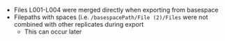 - Files L001-L004 were merged directly when exporting from basespace
- Filepaths with spaces (i.e. `/basespacePath/File (2)/Files` were not combined with other replicates during export
    + This can occur later

